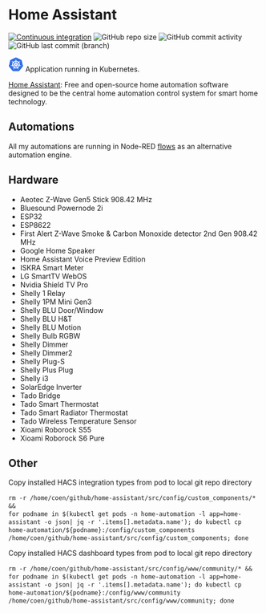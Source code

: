 # Home Assistant

[![Continuous integration](https://github.com/x-real-ip/home-assistant/actions/workflows/ci.yaml/badge.svg)](https://github.com/x-real-ip/home-assistant/actions/workflows/ci.yaml)
![GitHub repo size](https://img.shields.io/github/repo-size/x-real-ip/home-assistant?logo=Github)
![GitHub commit activity](https://img.shields.io/github/commit-activity/y/x-real-ip/home-assistant?logo=github)
![GitHub last commit (branch)](https://img.shields.io/github/last-commit/x-real-ip/home-assistant/main?logo=github)

<img src="https://github.com/x-real-ip/infrastructure/blob/main/assets/img/k8s.png?raw=true" alt="K8s" style="height: 30px; width:30px;"/>
Application running in Kubernetes.

[Home Assistant](https://www.home-assistant.io/): Free and open-source home
automation software designed to be the central home automation control system
for smart home technology.

## Automations

All my automations are running in Node-RED
[flows](https://github.com/x-real-ip/node-red-flows/tree/main) as an
alternative automation engine.

## Hardware

- Aeotec Z-Wave Gen5 Stick 908.42 MHz
- Bluesound Powernode 2i
- ESP32
- ESP8622
- First Alert Z-Wave Smoke & Carbon Monoxide detector 2nd Gen 908.42 MHz
- Google Home Speaker
- Home Assistant Voice Preview Edition
- ISKRA Smart Meter
- LG SmartTV WebOS
- Nvidia Shield TV Pro
- Shelly 1 Relay
- Shelly 1PM Mini Gen3
- Shelly BLU Door/Window
- Shelly BLU H&T
- Shelly BLU Motion
- Shelly Bulb RGBW
- Shelly Dimmer
- Shelly Dimmer2
- Shelly Plug-S
- Shelly Plus Plug
- Shelly i3
- SolarEdge Inverter
- Tado Bridge
- Tado Smart Thermostat
- Tado Smart Radiator Thermostat
- Tado Wireless Temperature Sensor
- Xioami Roborock S55
- Xioami Roborock S6 Pure

## Other

Copy installed HACS integration types from pod to local git repo directory

```console
rm -r /home/coen/github/home-assistant/src/config/custom_components/* &&
for podname in $(kubectl get pods -n home-automation -l app=home-assistant -o json| jq -r '.items[].metadata.name'); do kubectl cp home-automation/${podname}:/config/custom_components /home/coen/github/home-assistant/src/config/custom_components; done
```

Copy installed HACS dashboard types from pod to local git repo directory
```console
rm -r /home/coen/github/home-assistant/src/config/www/community/* &&
for podname in $(kubectl get pods -n home-automation -l app=home-assistant -o json| jq -r '.items[].metadata.name'); do kubectl cp home-automation/${podname}:/config/www/community /home/coen/github/home-assistant/src/config/www/community; done
```
